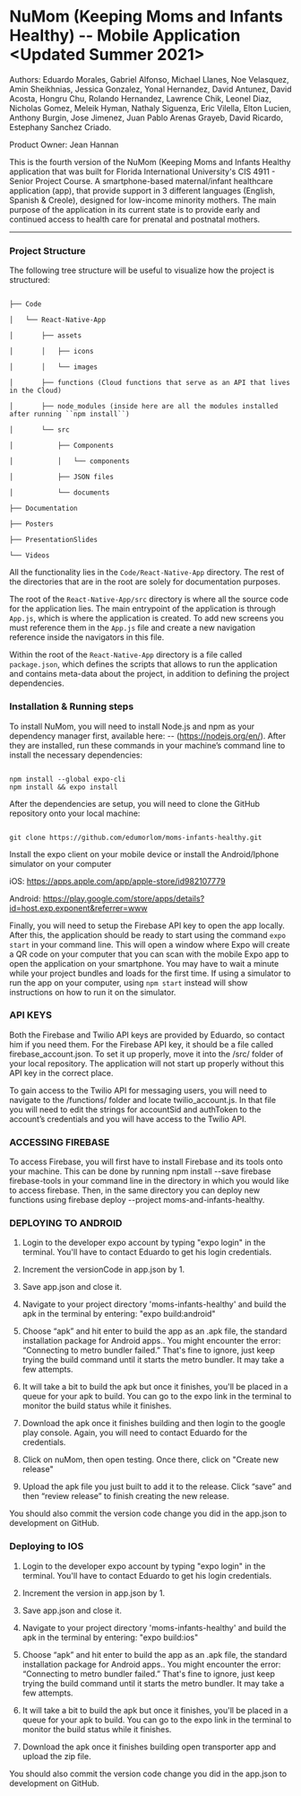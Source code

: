 # NuMom (Keeping Moms and Infants Healthy) -- Mobile Application <Updated Summer 2021>

Authors: Eduardo Morales, Gabriel Alfonso, Michael Llanes, Noe Velasquez, Amin Sheikhnias, Jessica Gonzalez, Yonal Hernandez, David Antunez, David Acosta, Hongru Chu, Rolando Hernandez, Lawrence Chik, Leonel Diaz, Nicholas Gomez, Meleik Hyman, Nathaly Siguenza, Eric Vilella, Elton Lucien, Anthony Burgin, Jose Jimenez, Juan Pablo Arenas Grayeb, David Ricardo, Estephany Sanchez Criado.

Product Owner: Jean Hannan

This is the fourth version of the NuMom (Keeping Moms and Infants Healthy application that was built for Florida International University's CIS 4911 - Senior Project Course. A smartphone-based maternal/infant healthcare application (app), that provide support in 3 different languages (English, Spanish & Creole), designed for low-income minority mothers. The main purpose of the application in its current state is to provide early and continued access to health care for prenatal and postnatal mothers.

---

### Project Structure

The following tree structure will be useful to visualize how the project is structured:

```

├── Code

│   └── React-Native-App

│       ├── assets

│       │   ├── icons

│       │   └── images

│       ├── functions (Cloud functions that serve as an API that lives in the Cloud)

│       ├── node_modules (inside here are all the modules installed after running ``npm install``)

│       └── src

│           ├── Components

│           │   └── components

│           ├── JSON files

│           └── documents

├── Documentation

├── Posters

├── PresentationSlides

└── Videos

```

All the functionality lies in the `Code/React-Native-App` directory. The rest of the directories that are in the root are solely for documentation purposes.

The root of the `React-Native-App/src` directory is where all the source code for the application lies. The main entrypoint of the application is through `App.js`, which is where the application is created. To add new screens you must reference them in the `App.js` file and create a new navigation reference inside the navigators in this file.

Within the root of the `React-Native-App` directory is a file called `package.json`, which defines the scripts that allows to run the application and contains meta-data about the project, in addition to defining the project dependencies.

### Installation & Running steps

To install NuMom, you will need to install Node.js and npm as your dependency manager first, available here: -- (https://nodejs.org/en/). After they are installed, run these commands in your machine’s command line to install the necessary dependencies:


```

npm install --global expo-cli
npm install && expo install

```

After the dependencies are setup, you will need to clone the GitHub repository onto your local machine: 

```

git clone https://github.com/edumorlom/moms-infants-healthy.git

```

Install the expo client on your mobile device or install the Android/Iphone simulator on your computer

iOS: https://apps.apple.com/app/apple-store/id982107779

Android: https://play.google.com/store/apps/details?id=host.exp.exponent&referrer=www

Finally, you will need to setup the Firebase API key to open the app locally. After this, the application should be ready to start using the command `expo start` in your command line. This will open a window where Expo will create a QR code on your computer that you can scan with the mobile Expo app to open the application on your smartphone. You may have to wait a minute while your project bundles and loads for the first time. If using a simulator to run the app on your computer, using `npm start` instead will show instructions on how to run it on the simulator.

### API KEYS

Both the Firebase and Twilio API keys are provided by Eduardo, so contact him if you need them. For the Firebase API key, it should be a file called firebase_account.json. To set it up properly, move it into the /src/ folder of your local repository. The application will not start up properly without this API key in the correct place.

To gain access to the Twilio API for messaging users, you will need to navigate to the /functions/ folder and locate twilio_account.js. In that file you will need to edit the strings for accountSid and authToken to the account’s credentials and you will have access to the Twilio API.

### ACCESSING FIREBASE 

To access Firebase, you will first have to install Firebase and its tools onto your machine. This can be done by running npm install --save firebase firebase-tools in your command line in the directory in which you would like to access firebase. Then, in the same directory you can deploy new functions using firebase deploy --project moms-and-infants-healthy.

### DEPLOYING TO ANDROID 

1. Login to the developer expo account by typing "expo login" in the terminal. You'll have to contact Eduardo to get his login credentials.

2. Increment the versionCode in app.json by 1.

3. Save app.json and close it.

4. Navigate to your project directory 'moms-infants-healthy' and build the apk in the terminal by entering: "expo build:android" 

5. Choose “apk” and hit enter to build the app as an .apk file, the standard installation package for Android apps..
	You might encounter the error: “Connecting to metro bundler failed.” That's fine to ignore, just keep trying the build command until it starts the metro bundler. It may take a few attempts.

6. It will take a bit to build the apk but once it finishes, you'll be placed in a queue for your apk to build. You can go to the expo link in the terminal to monitor the build status while it finishes. 

7. Download the apk once it finishes building and then login to the google play console. Again, you will need to contact Eduardo for the credentials.

8. Click on nuMom, then open testing. Once there, click on "Create new release"

9. Upload the apk file you just built to add it to the release. Click “save” and then “review release” to finish creating the new release.

You should also commit the version code change you did in the app.json to development on GitHub.

### Deploying to IOS

1. Login to the developer expo account by typing "expo login" in the terminal. You'll have to contact Eduardo to get his login credentials.

2. Increment the version in app.json by 1.

3. Save app.json and close it.

4. Navigate to your project directory 'moms-infants-healthy' and build the apk in the terminal by entering: "expo build:ios" 

5. Choose “apk” and hit enter to build the app as an .apk file, the standard installation package for Android apps..
	You might encounter the error: “Connecting to metro bundler failed.” That's fine to ignore, just keep trying the build command until it starts the metro bundler. It may take a few attempts.

6. It will take a bit to build the apk but once it finishes, you'll be placed in a queue for your apk to build. You can go to the expo link in the terminal to monitor the build status while it finishes. 

7. Download the apk once it finishes building open transporter app and upload the zip file.

You should also commit the version code change you did in the app.json to development on GitHub.
